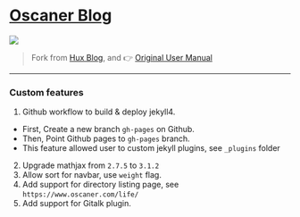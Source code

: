 [Oscaner Blog](https://www.oscaner.com)
================================

![](http://www.oscaner.com/assets/img/blog-desktop.png)

> Fork from [Hux Blog](http://huangxuan.me), and 👉 [Original User Manual](https://github.com/Huxpro/huxpro.github.io/blob/master/_doc/Manual.md)

--------------------------------------------------

### Custom features

1. Github workflow to build & deploy jekyll4.
  - First, Create a new branch `gh-pages` on Github.
  - Then, Point Github pages to `gh-pages` branch.
  - This feature allowed user to custom jekyll plugins, see `_plugins` folder
2. Upgrade mathjax from `2.7.5` to `3.1.2`
3. Allow sort for navbar, use `weight` flag.
4. Add support for directory listing page, see `https://www.oscaner.com/life/`
5. Add support for Gitalk plugin.
